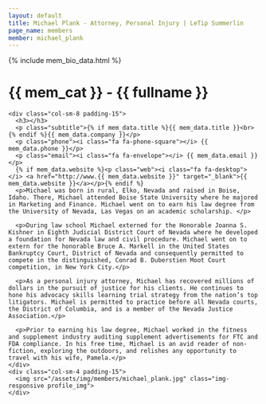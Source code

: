 ```yaml
---
layout: default
title: Michael Plank - Attorney, Personal Injury | LeTip Summerlin
page_name: members
member: michael_plank
---
```

{% include mem_bio_data.html %}
<div class="container margin-b-30">
  <div class="wide_banner">
    <h1>{{ mem_cat }} - {{ fullname }}</h1>
  </div>

    <div class="col-sm-8 padding-15">
      <h3></h3>
      <p class="subtitle">{% if mem_data.title %}{{ mem_data.title }}<br>{% endif %}{{ mem_data.company }}</p>
      <p class="phone"><i class="fa fa-phone-square"></i> {{ mem_data.phone }}</p>
      <p class="email"><i class="fa fa-envelope"></i> {{ mem_data.email }}</p>
      {% if mem_data.website %}<p class="web"><i class="fa fa-desktop"></i> <a href="http://www.{{ mem_data.website }}" target="_blank">{{ mem_data.website }}</a></p>{% endif %}
      <p>Michael was born in rural, Elko, Nevada and raised in Boise, Idaho. There, Michael attended Boise State University where he majored in Marketing and Finance. Michael went on to earn his law degree from the University of Nevada, Las Vegas on an academic scholarship. </p>
      
      <p>During law school Michael externed for the Honorable Joanna S. Kishner in Eighth Judicial District Court of Nevada where he developed a foundation for Nevada law and civil procedure. Michael went on to extern for the honorable Bruce A. Markell in the United States Bankruptcy Court, District of Nevada and consequently permitted to compete in the distinguished, Conrad B. Duberstien Moot Court competition, in New York City.</p> 
      
      <p>As a personal injury attorney, Michael has recovered millions of dollars in the pursuit of justice for his clients. He continues to hone his advocacy skills learning trial strategy from the nation’s top litigators. Michael is permitted to practice before all Nevada courts, the District of Columbia, and is a member of the Nevada Justice Association.</p>
      
      <p>Prior to earning his law degree, Michael worked in the fitness and supplement industry auditing supplement advertisements for FTC and FDA compliance. In his free time, Michael is an avid reader of non-fiction, exploring the outdoors, and relishes any opportunity to travel with his wife, Pamela.</p>
    </div>
    <div class="col-sm-4 padding-15">
      <img src="/assets/img/members/michael_plank.jpg" class="img-responsive profile_img">
    </div>

</div>